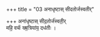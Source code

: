 +++
title = "03 अनाधृष्टास् सीदतोर्जस्वतीर्"

+++
अना॑धृष्टास् सीद॒तोर्ज॑स्वती॒र्  
महि॒ वर्चः॑ ख्ष॒त्रिया॑य॒ दध॑तीः ।